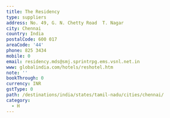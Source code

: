 ```yaml
---
title: The Residency
type: suppliers
address: No. 49, G. N. Chetty Road  T. Nagar
city: Chennai
country: India
postalCode: 600 017
areaCode: '44'
phone: 825 3434
mobile: 0
email: residency.mds@smj.sprintrpg.ems.vsnl.net.in
www: globalindia.com/hotels/reshotel.htm
note: ''
bookThrough: 0
currency: INR
gstType: 0
path: /destinations/india/states/tamil-nadu/cities/chennai/
category:
  - H
---
```


